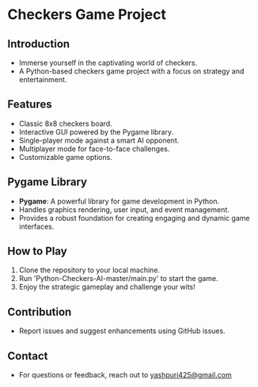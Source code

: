 # Checkers Game Project

## Introduction
- Immerse yourself in the captivating world of checkers.
- A Python-based checkers game project with a focus on strategy and entertainment.

## Features
- Classic 8x8 checkers board.
- Interactive GUI powered by the Pygame library.
- Single-player mode against a smart AI opponent.
- Multiplayer mode for face-to-face challenges.
- Customizable game options.

## Pygame Library
- **Pygame**: A powerful library for game development in Python.
- Handles graphics rendering, user input, and event management.
- Provides a robust foundation for creating engaging and dynamic game interfaces.

## How to Play
1. Clone the repository to your local machine.
2. Run 'Python-Checkers-AI-master/main.py' to start the game.
3. Enjoy the strategic gameplay and challenge your wits!


## Contribution
- Report issues and suggest enhancements using GitHub issues.

## Contact
- For questions or feedback, reach out to yashpuri425@gmail.com
